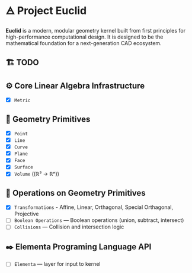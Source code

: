 # 🜁 Project Euclid

**Euclid** is a modern, modular geometry kernel built from first principles for high-performance computational design. It is designed to be the mathematical foundation for a next-generation CAD ecosystem.

## 🏗️ TODO

## ⚙️ Core Linear Algebra Infrastructure

- [x] `Metric`

## 📐 Geometry Primitives

- [x] `Point`
- [x] `Line`
- [x] `Curve`
- [x] `Plane`
- [x] `Face`
- [x] `Surface` 
- [x] `Volume` ((ℝ³ → ℝⁿ))

## 🧮 Operations on Geometry Primitives
- [x] `Transformations` - Affine, Linear, Orthagonal, Special Orthagonal, Projective
- [ ] `Boolean Operations` — Boolean operations (union, subtract, intersect)
- [ ] `Collisions` — Collision and intersection logic

## ✒️ Elementa Programing Language API

- [ ] `Elementa` —  layer for input to kernel 
